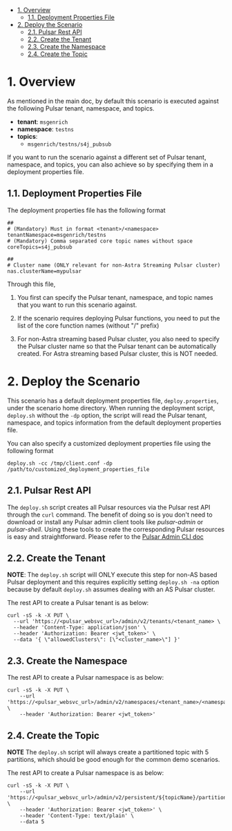 - [1. Overview](#1-overview)
  - [1.1. Deployment Properties File](#11-deployment-properties-file)
- [2. Deploy the Scenario](#2-deploy-the-scenario)
  - [2.1. Pulsar Rest API](#21-pulsar-rest-api)
  - [2.2. Create the Tenant](#22-create-the-tenant)
  - [2.3. Create the Namespace](#23-create-the-namespace)
  - [2.4. Create the Topic](#24-create-the-topic)


# 1. Overview

As mentioned in the main doc, by default this scenario is executed against the following Pulsar tenant, namespace, and topics.
* **tenant**: `msgenrich`
* **namespace**: `testns`
* **topics**:
   * `msgenrich/testns/s4j_pubsub`

If you want to run the scenario against a different set of Pulsar tenant, namespace, and topics, you can also achieve so by specifying them in a deployment properties file.

## 1.1. Deployment Properties File

The deployment properties file has the following format

```
##
# (Mandatory) Must in format <tenant>/<namespace>
tenantNamespace=msgenrich/testns
# (Mandatory) Comma separated core topic names without space
coreTopics=s4j_pubsub

##
# Cluster name (ONLY relevant for non-Astra Streaming Pulsar cluster)
nas.clusterName=mypulsar
```

Through this file,

1. You first can specify the Pulsar tenant, namespace, and topic names that you want to run this scenario against.
  
2. If the scenario requires deploying Pulsar functions, you need to put the list of the core function names (without "<tenant>/<namespace>" prefix) 
  
3. For non-Astra streaming based Pulsar cluster, you also need to specify the Pulsar cluster name so that the Pulsar tenant can be automatically created. For Astra streaming based Pulsar cluster, this is NOT needed.

# 2. Deploy the Scenario

This scenario has a default deployment properties file, `deploy.properties`, under the scenario home directory. When running the deployment script, `deploy.sh` without the `-dp` option, the script will read the Pulsar tenant, namespace, and topics information from the default deployment properties file.

You can also specify a customized deployment properties file using the following format
```
deploy.sh -cc /tmp/client.conf -dp /path/to/customized_deployment_properties_file
```

## 2.1. Pulsar Rest API 

The `deploy.sh` script creates all Pulsar resources via the Pulsar rest API through the `curl` command. The benefit of doing so is you don't need to download or install any Pulsar admin client tools like *pulsar-admin* or *pulsar-shell*. Using these tools to create the corresponding Pulsar resources is easy and straightforward. Please refer to the [Pulsar Admin CLI doc](https://pulsar.apache.org/docs/2.11.x/reference-pulsar-admin/)

## 2.2. Create the Tenant

**NOTE**: The `deploy.sh` script will ONLY execute this step for non-AS based Pulsar deployment and this requires explicitly setting `deploy.sh -na` option because by default `deploy.sh` assumes dealing with an AS Pulsar cluster.

The rest API to create a Pulsar tenant is as below:
```
curl -sS -k -X PUT \
  --url 'https://<pulsar_websvc_url>/admin/v2/tenants/<tenant_name> \
  --header 'Content-Type: application/json' \
  --header 'Authorization: Bearer <jwt_token>' \
  --data '{ \"allowedClusters\": [\"<cluster_name>\"] }'
```

## 2.3. Create the Namespace

The rest API to create a Pulsar namespace is as below:
```
curl -sS -k -X PUT \
    --url 'https://<pulsar_websvc_url>/admin/v2/namespaces/<tenant_name>/<namespace_name>' \
    --header 'Authorization: Bearer <jwt_token>'
```

## 2.4. Create the Topic

**NOTE** The `deploy.sh` script will always create a partitioned topic with 5 partitions, which should be good enough for the common demo scenarios.

The rest API to create a Pulsar namespace is as below:
```
curl -sS -k -X PUT \
    --url 'https://<pulsar_websvc_url>/admin/v2/persistent/${topicName}/partitions' \
    --header 'Authorization: Bearer <jwt_token>' \
    --header 'Content-Type: text/plain' \
    --data 5
```